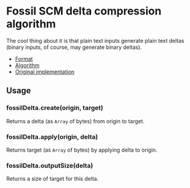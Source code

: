 Fossil SCM delta compression algorithm
======================================

The cool thing about it is that plain text inputs generate plain text deltas
(binary inputs, of course, may generate binary deltas).

* [Format](http://www.fossil-scm.org/index.html/doc/tip/www/delta_format.wiki)
* [Algorithm](http://www.fossil-scm.org/index.html/doc/tip/www/delta_encoder_algorithm.wiki)
* [Original implementation](http://www.fossil-scm.org/index.html/artifact/d1b0598adcd650b3551f63b17dfc864e73775c3d>)


Usage
-----

### fossilDelta.create(origin, target)

Returns a delta (as `Array` of bytes) from origin to target.

### fossilDelta.apply(origin, delta)

Returns target (as `Array` of bytes) by applying delta to origin.

### fossilDelta.outputSize(delta)

Returns a size of target for this delta.
